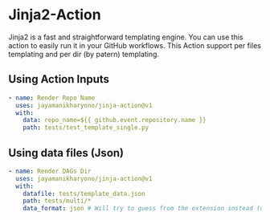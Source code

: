 # Jinja2-Action

Jinja2 is a fast and straightforward templating engine. You can use this action to easily run it in your GitHub workflows. This Action support per files templating and per dir (by patern) templating.


## Using Action Inputs
```yml
- name: Render Repo Name
  uses: jayamanikharyono/jinja-action@v1
  with:
    data: repo_name=${{ github.event.repository.name }}
    path: tests/test_template_single.py
```

## Using data files (Json)
```yml
- name: Render DAGs Dir
  uses: jayamanikharyono/jinja-action@v1
  with:
    datafile: tests/template_data.json
    path: tests/multi/*
    data_format: json # Will try to guess from the extension instead (unnecessary in this case)
```
